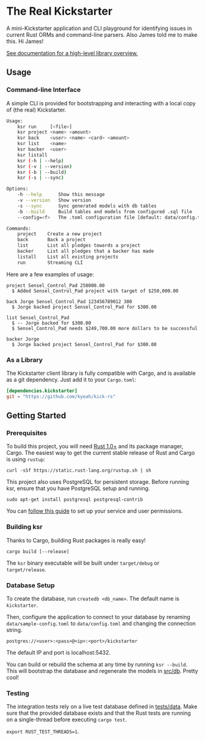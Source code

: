 The Real Kickstarter
=====================

A mini-Kickstarter application and CLI playground for identifying issues in current Rust ORMs and command-line parsers. Also James told me to make this. Hi James!

[See documentation for a high-level library overview.](https://kyeah.github.io/kick-rs/kickstarter)

## Usage

### Command-line Interface

A simple CLI is provided for bootstrapping and interacting with a local copy of (the real) Kickstarter.

```sh
Usage:
    ksr run     [<file>]
    ksr project <name> <amount>
    ksr back    <user> <name> <card> <amount>
    ksr list    <name>
    ksr backer  <user>
    ksr listall
    ksr (-h | --help)
    ksr (-v | --version)
    ksr (-b | --build)
    ksr (-s | --sync)

Options:
    -h --help      Show this message
    -v --version   Show version
    -s --sync      Sync generated models with db tables
    -b --build     Build tables and models from configured .sql file
    --config=<f>   The .toml configuration file [default: data/config.toml]

Commands:
    project    Create a new project
    back       Back a project
    list       List all pledges towards a project
    backer     List all pledges that a backer has made
    listall    List all existing projects
    run        Streaming CLI
```

Here are a few examples of usage:
```
project Sensel_Control_Pad 250000.00
  $ Added Sensel_Control_Pad project with target of $250,000.00

back Jorge Sensel_Control_Pad 123456789012 300
  $ Jorge backed project Sensel_Control_Pad for $300.00

list Sensel_Control_Pad
  $ -- Jorge backed for $300.00
  $ Sensel_Control_Pad needs $249,700.00 more dollars to be successful

backer Jorge
  $ Jorge backed project Sensel_Control_Pad for $300.00
```

### As a Library

The Kickstarter client library is fully compatible with Cargo, and is available as a git dependency. Just add it to your `Cargo.toml`:

```toml
[dependencies.kickstarter]
git = "https://github.com/kyeah/kick-rs"
```

## Getting Started

### Prerequisites

To build this project, you will need [Rust 1.0+](https://www.rust-lang.org) and its package manager, Cargo. The easiest way to get the current stable release of Rust and Cargo is using `rustup`:

`curl -sSf https://static.rust-lang.org/rustup.sh | sh`

This project also uses PostgreSQL for persistent storage. Before running ksr, ensure that you have PostgreSQL setup and running. 

`sudo apt-get install postgresql postgresql-contrib`

You can [follow this guide](https://help.ubuntu.com/lts/serverguide/postgresql.html) to set up your service and user permissions.

### Building ksr

Thanks to Cargo, building Rust packages is really easy! 

`cargo build [--release]`

The `ksr` binary executable will be built under `target/debug` or `target/release`.

### Database Setup

To create the database, run `createdb <db_name>`. The default name is `kickstarter`. 

Then, configure the application to connect to your database by renaming `data/sample-config.toml` to `data/config.toml` and changing the connection string.

`postgres://<user>:<pass>@<ip>:<port>/kickstarter`

The default IP and port is localhost:5432.

You can build or rebuild the schema at any time by running `ksr --build`. This will bootstrap the database and regenerate the models in [src/db](src/db). Pretty cool!

### Testing

The integration tests rely on a live test database defined in [tests/data](tests/data). Make sure that the provided database exists and that the Rust tests are running on a single-thread before executing `cargo test`.

`export RUST_TEST_THREADS=1`.